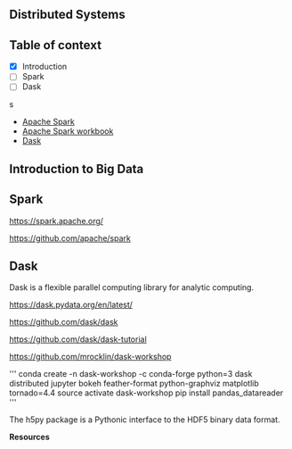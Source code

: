
## Distributed Systems

## Table of context


- [x] Introduction
- [ ] Spark
- [ ] Dask

s

- [Apache Spark](#spark)
- [Apache Spark workbook](ApacheSpark)
- [Dask](#dask)

## Introduction to Big Data


## Spark

https://spark.apache.org/

https://github.com/apache/spark


## Dask

Dask is a flexible parallel computing library for analytic computing.

https://dask.pydata.org/en/latest/

https://github.com/dask/dask

https://github.com/dask/dask-tutorial

https://github.com/mrocklin/dask-workshop

'''
conda create -n dask-workshop -c conda-forge python=3 dask distributed jupyter bokeh feather-format python-graphviz matplotlib tornado=4.4
source activate dask-workshop
pip install pandas_datareader
'''

The h5py package is a Pythonic interface to the HDF5 binary data format.


**Resources**
